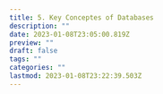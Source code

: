 ```yaml
---
title: 5. Key Conceptes of Databases
description: ""
date: 2023-01-08T23:05:00.819Z
preview: ""
draft: false
tags: ""
categories: ""
lastmod: 2023-01-08T23:22:39.503Z
---
```

